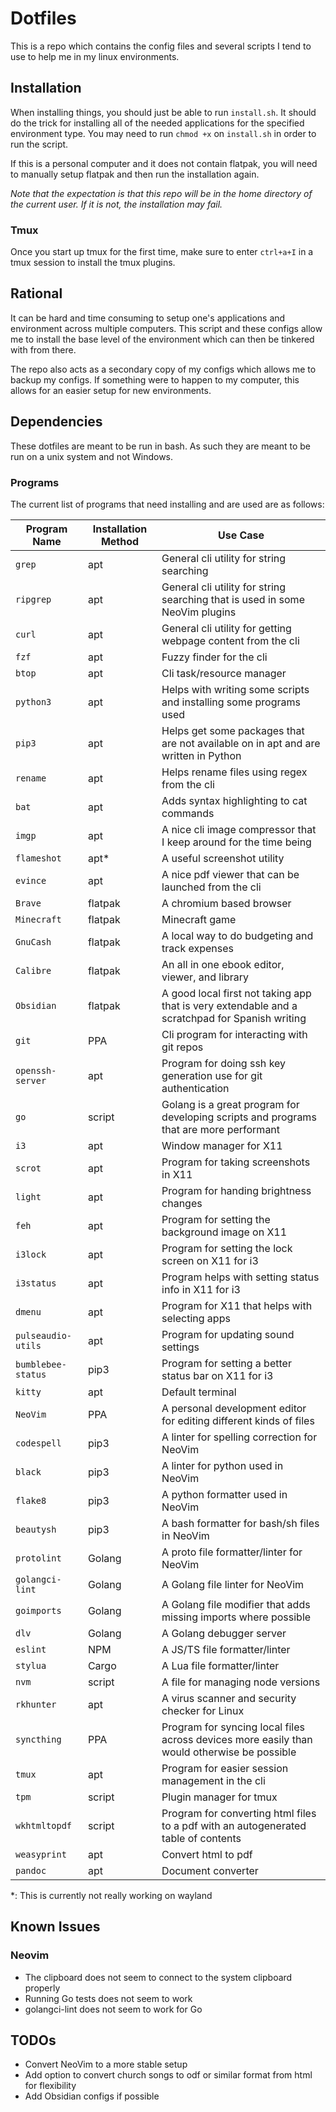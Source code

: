 # Dotfiles

This is a repo which contains the config files and several scripts I tend to use to help me in my linux environments.

## Installation

When installing things, you should just be able to run `install.sh`. It should do the trick for installing all of the needed applications for the specified environment type.
You may need to run `chmod +x` on `install.sh` in order to run the script.

If this is a personal computer and it does not contain flatpak, you will need to manually setup flatpak and then run the installation again.

_Note that the expectation is that this repo will be in the home directory of the current user. If it is not, the installation may fail._

### Tmux

Once you start up tmux for the first time, make sure to enter `ctrl+a+I` in a tmux session to install the tmux plugins.

## Rational

It can be hard and time consuming to setup one's applications and environment across multiple computers.
This script and these configs allow me to install the base level of the environment which can then be tinkered with from there.

The repo also acts as a secondary copy of my configs which allows me to backup my configs. If something were to happen to my computer, this allows for an easier setup for new environments.

## Dependencies

These dotfiles are meant to be run in bash. As such they are meant to be run on a unix system and not Windows.

### Programs

The current list of programs that need installing and are used are as follows:

| Program Name | Installation Method | Use Case |
| ------------ | ------------------- | -------- |
| `grep` | apt | General cli utility for string searching |
| `ripgrep` | apt | General cli utility for string searching that is used in some NeoVim plugins |
| `curl` | apt | General cli utility for getting webpage content from the cli |
| `fzf` | apt | Fuzzy finder for the cli |
| `btop` | apt | Cli task/resource manager |
| `python3` | apt | Helps with writing some scripts and installing some programs used |
| `pip3` | apt | Helps get some packages that are not available on in apt and are written in Python |
| `rename` | apt | Helps rename files using regex from the cli |
| `bat` | apt | Adds syntax highlighting to cat commands |
| `imgp` | apt | A nice cli image compressor that I keep around for the time being |
| `flameshot` | apt* | A useful screenshot utility |
| `evince` | apt | A nice pdf viewer that can be launched from the cli |
| `Brave` | flatpak | A chromium based browser |
| `Minecraft` | flatpak | Minecraft game |
| `GnuCash` | flatpak | A local way to do budgeting and track expenses |
| `Calibre` | flatpak | An all in one ebook editor, viewer, and library |
| `Obsidian` | flatpak | A good local first not taking app that is very extendable and a scratchpad for Spanish writing |
| `git` | PPA | Cli program for interacting with git repos |
| `openssh-server` | apt | Program for doing ssh key generation use for git authentication |
| `go` | script | Golang is a great program for developing scripts and programs that are more performant |
| `i3` | apt | Window manager for X11 |
| `scrot` | apt | Program for taking screenshots in X11 |
| `light` | apt | Program for handing brightness changes |
| `feh` | apt | Program for setting the background image on X11 |
| `i3lock` | apt | Program for setting the lock screen on X11 for i3 |
| `i3status` | apt | Program helps with setting status info in X11 for i3 |
| `dmenu` | apt | Program for X11 that helps with selecting apps | 
| `pulseaudio-utils` | apt | Program for updating sound settings |
| `bumblebee-status` | pip3 | Program for setting a better status bar on X11 for i3 |
| `kitty` | apt | Default terminal |
| `NeoVim` | PPA | A personal development editor for editing different kinds of files |
| `codespell` | pip3 | A linter for spelling correction for NeoVim |
| `black` | pip3 | A linter for python used in NeoVim |
| `flake8` | pip3 | A python formatter used in NeoVim |
| `beautysh` | pip3 | A bash formatter for bash/sh files in NeoVim |
| `protolint` | Golang | A proto file formatter/linter for NeoVim |
| `golangci-lint` | Golang | A Golang file linter for NeoVim |
| `goimports` | Golang | A Golang file modifier that adds missing imports where possible |
| `dlv` | Golang | A Golang debugger server |
| `eslint` | NPM | A JS/TS file formatter/linter |
| `stylua` | Cargo | A Lua file formatter/linter |
| `nvm` | script | A file for managing node versions |
| `rkhunter` | apt | A virus scanner and security checker for Linux |
| `syncthing` | PPA | Program for syncing local files across devices more easily than would otherwise be possible |
| `tmux` | apt | Program for easier session management in the cli |
| `tpm` | script | Plugin manager for tmux |
| `wkhtmltopdf` | script | Program for converting html files to a pdf with an autogenerated table of contents |
| `weasyprint` | apt | Convert html to pdf |
| `pandoc` | apt | Document converter |

*: This is currently not really working on wayland

## Known Issues

### Neovim

- The clipboard does not seem to connect to the system clipboard properly
- Running Go tests does not seem to work
- golangci-lint does not seem to work for Go

## TODOs

- Convert NeoVim to a more stable setup
- Add option to convert church songs to odf or similar format from html for flexibility
- Add Obsidian configs if possible
